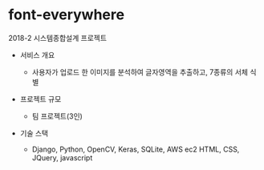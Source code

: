 # font-everywhere
2018-2 시스템종합설계 프로젝트


- 서비스 개요
  - 사용자가 업로드 한 이미지를 분석하여 글자영역을 추출하고, 7종류의 서체 식별
  
- 프로젝트 규모
  -  팀 프로젝트(3인)

- 기술 스택
  - Django, Python, OpenCV, Keras, SQLite, AWS ec2 HTML, CSS, JQuery, javascript


